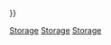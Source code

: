 }}

[Storage](Category:Protoflux{{#translation:}} "wikilink")
[Storage](Category:Protoflux:Variables{{#translation:}} "wikilink")
[Storage](Category:NodeMenu{{#translation:}} "wikilink")